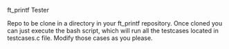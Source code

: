 ft_printf Tester

Repo to be clone in a directory in your ft_printf repository.
Once cloned you can just execute the bash script, which will run all the testcases located in testcases.c file. Modify those cases as you please.
